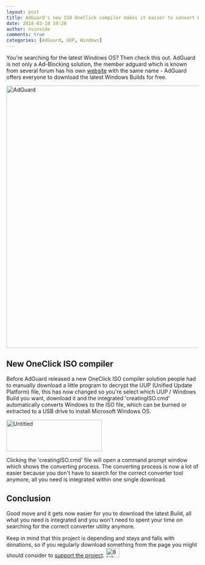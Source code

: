```yaml
---
layout: post
title: AdGuard's new ISO OneClick compiler makes it easier to convert Windows UUP files
date: 2018-03-10 19:20
author: nvinside
comments: true
categories: [AdGuard, UUP, Windows]
---
```

You're searching for the latest Windows OS? Then check this out. AdGuard is not only a Ad-Blocking solution, the member adguard which is known from several forum has his own <a href="https://uup.rg-adguard.net/index.php" target="_blank" rel="noopener">website</a> with the same name - AdGuard offers everyone to download the latest Windows Builds for free.

<img class=" size-full wp-image-3455 aligncenter" src="https://chefkochblog.files.wordpress.com/2018/03/adguard1.png" alt="AdGuard" width="1383" height="688" />

<!--more-->

<h2>New OneClick ISO compiler</h2>

Before AdGuard released a new OneClick ISO compiler solution people had to manually download a little program to decrypt the UUP (Unified Update Platform) file, this has now changed so you're select which UUP / Windows Build you want, download it and the integrated 'creatingISO.cmd' automatically converts Windows to the ISO file, which can be burned or extracted to a USB drive to install Microsoft Windows OS.

<img class=" size-full wp-image-3456 aligncenter" src="https://chefkochblog.files.wordpress.com/2018/03/untitled2.png" alt="Untitled" width="250" height="83" />

Clicking the 'creatingISO.cmd' file will open a command prompt window which shows the converting process. The converting process is now a lot of easier because you don't have to search for the correct converter tool anymore, all you need is integrated within one single download.

<h2>Conclusion</h2>

Good move and it gets now easier for you to download the latest Build, all what you need is integrated and you won't need to spent your time on searching for the correct converter utility anymore.

Keep in mind that this project is depending and stays and falls with donations, so if you regularly download something from the page you might should consider to <a href="https://rg-adguard.net/" target="_blank" rel="noopener">support the project</a>. <img class="alignnone size-full wp-image-3242" src="https://chefkochblog.files.wordpress.com/2018/03/8n3udpp.gif" alt="8N3udPP" width="35" height="25" />
